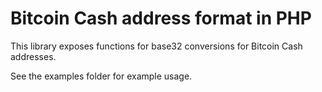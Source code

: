 # Bitcoin Cash address format in PHP

This library exposes functions for base32 conversions
for Bitcoin Cash addresses. 

See the examples folder for example usage.
